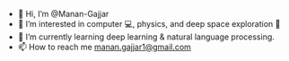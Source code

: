 - 👋 Hi, I’m @Manan-Gajjar
- 👀 I’m interested in computer :computer:, physics, and deep space exploration :rocket:
- 🌱 I’m currently learning deep learning & natural language processing.
- 📫 How to reach me [manan.gajjar1@gmail.com](mailto:manan.gajjar1@gmail.com?subject=[GitHub]%20Reference)

<!---
Manan-Gajjar/Manan-Gajjar is a ✨ special ✨ repository because its `README.md` (this file) appears on your GitHub profile.
You can click the Preview link to take a look at your changes.
--->

